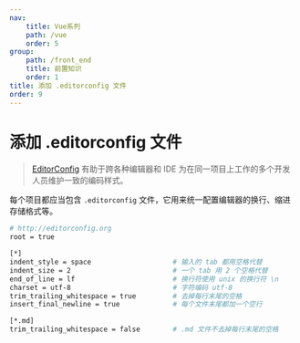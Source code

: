 ```yaml
---
nav:
    title: Vue系列
    path: /vue
    order: 5
group:
    path: /front_end
    title: 前置知识
    order: 1    
title: 添加 .editorconfig 文件
order: 9 
---
```


# 添加 .editorconfig 文件

> [EditorConfig](https://editorconfig.org/) 有助于跨各种编辑器和 IDE 为在同一项目上工作的多个开发人员维护一致的编码样式。

每个项目都应当包含 `.editorconfig` 文件，它用来统一配置编辑器的换行、缩进存储格式等。

```bash
# http://editorconfig.org
root = true

[*]
indent_style = space                    # 输入的 tab 都用空格代替
indent_size = 2                         # 一个 tab 用 2 个空格代替
end_of_line = lf                        # 换行符使用 unix 的换行符 \n
charset = utf-8                         # 字符编码 utf-8
trim_trailing_whitespace = true         # 去掉每行末尾的空格
insert_final_newline = true             # 每个文件末尾都加一个空行

[*.md]
trim_trailing_whitespace = false        # .md 文件不去掉每行末尾的空格
```

